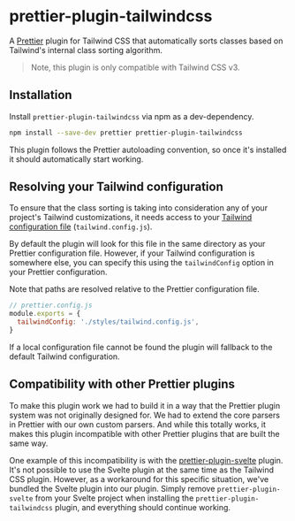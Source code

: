 # prettier-plugin-tailwindcss

A [Prettier](https://prettier.io/) plugin for Tailwind CSS that automatically sorts classes based on Tailwind's internal class sorting algorithm.

> Note, this plugin is only compatible with Tailwind CSS v3.

## Installation

Install `prettier-plugin-tailwindcss` via npm as a dev-dependency.

```sh
npm install --save-dev prettier prettier-plugin-tailwindcss
```

This plugin follows the Prettier autoloading convention, so once it's installed it should automatically start working.

## Resolving your Tailwind configuration

To ensure that the class sorting is taking into consideration any of your project's Tailwind customizations, it needs access to your [Tailwind configuration file](https://tailwindcss.com/docs/configuration) (`tailwind.config.js`).

By default the plugin will look for this file in the same directory as your Prettier configuration file. However, if your Tailwind configuration is somewhere else, you can specify this using the `tailwindConfig` option in your Prettier configuration.

Note that paths are resolved relative to the Prettier configuration file.

```js
// prettier.config.js
module.exports = {
  tailwindConfig: './styles/tailwind.config.js',
}
```

If a local configuration file cannot be found the plugin will fallback to the default Tailwind configuration.

## Compatibility with other Prettier plugins

To make this plugin work we had to build it in a way that the Prettier plugin system was not originally designed for. We had to extend the core parsers in Prettier with our own custom parsers. And while this totally works, it makes this plugin incompatible with other Prettier plugins that are built the same way.

One example of this incompatibility is with the [prettier-plugin-svelte](https://github.com/sveltejs/prettier-plugin-svelte) plugin. It's not possible to use the Svelte plugin at the same time as the Tailwind CSS plugin. However, as a workaround for this specific situation, we've bundled the Svelte plugin into our plugin. Simply remove `prettier-plugin-svelte` from your Svelte project when installing the `prettier-plugin-tailwindcss` plugin, and everything should continue working.

